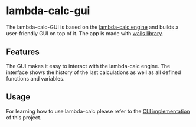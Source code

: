 # lambda-calc-gui
The lambda-calc-GUI is based on the [lambda-calc engine](https://github.com/Emi-A-V/lambda-calc/tree/engine) and builds a user-friendly GUI on top of it.
The app is made with [wails library](https://wails.io/).

## Features
The GUI makes it easy to interact with the lambda-calc engine. The interface shows the history of the last calculations as well as all defined functions and variables.

## Usage
For learning how to use lambda-calc please refer to the [CLI implementation](https://github.com/Emi-A-V/lambda-calc/tree/main) of this project.
